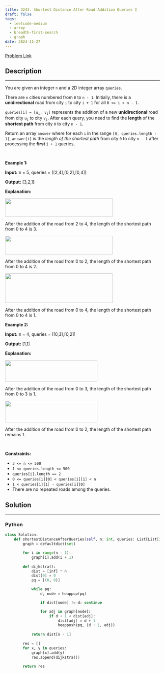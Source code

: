 ```yaml
---
title: 3243. Shortest Distance After Road Addition Queries I
draft: false
tags: 
  - leetcode-medium
  - array
  - breadth-first-search
  - graph
date: 2024-11-27
---
```


[Problem Link](https://leetcode.com/problems/shortest-distance-after-road-addition-queries-i/)

## Description

---
<p>You are given an integer <code>n</code> and a 2D integer array <code>queries</code>.</p>

<p>There are <code>n</code> cities numbered from <code>0</code> to <code>n - 1</code>. Initially, there is a <strong>unidirectional</strong> road from city <code>i</code> to city <code>i + 1</code> for all <code>0 &lt;= i &lt; n - 1</code>.</p>

<p><code>queries[i] = [u<sub>i</sub>, v<sub>i</sub>]</code> represents the addition of a new <strong>unidirectional</strong> road from city <code>u<sub>i</sub></code> to city <code>v<sub>i</sub></code>. After each query, you need to find the <strong>length</strong> of the <strong>shortest path</strong> from city <code>0</code> to city <code>n - 1</code>.</p>

<p>Return an array <code>answer</code> where for each <code>i</code> in the range <code>[0, queries.length - 1]</code>, <code>answer[i]</code> is the <em>length of the shortest path</em> from city <code>0</code> to city <code>n - 1</code> after processing the <strong>first </strong><code>i + 1</code> queries.</p>

<p>&nbsp;</p>
<p><strong class="example">Example 1:</strong></p>

<div class="example-block">
<p><strong>Input:</strong> <span class="example-io">n = 5, queries = [[2,4],[0,2],[0,4]]</span></p>

<p><strong>Output:</strong> <span class="example-io">[3,2,1]</span></p>

<p><strong>Explanation: </strong></p>

<p><img alt="" src="https://assets.leetcode.com/uploads/2024/06/28/image8.jpg" style="width: 350px; height: 60px;" /></p>

<p>After the addition of the road from 2 to 4, the length of the shortest path from 0 to 4 is 3.</p>

<p><img alt="" src="https://assets.leetcode.com/uploads/2024/06/28/image9.jpg" style="width: 350px; height: 60px;" /></p>

<p>After the addition of the road from 0 to 2, the length of the shortest path from 0 to 4 is 2.</p>

<p><img alt="" src="https://assets.leetcode.com/uploads/2024/06/28/image10.jpg" style="width: 350px; height: 96px;" /></p>

<p>After the addition of the road from 0 to 4, the length of the shortest path from 0 to 4 is 1.</p>
</div>

<p><strong class="example">Example 2:</strong></p>

<div class="example-block">
<p><strong>Input:</strong> <span class="example-io">n = 4, queries = [[0,3],[0,2]]</span></p>

<p><strong>Output:</strong> <span class="example-io">[1,1]</span></p>

<p><strong>Explanation:</strong></p>

<p><img alt="" src="https://assets.leetcode.com/uploads/2024/06/28/image11.jpg" style="width: 300px; height: 70px;" /></p>

<p>After the addition of the road from 0 to 3, the length of the shortest path from 0 to 3 is 1.</p>

<p><img alt="" src="https://assets.leetcode.com/uploads/2024/06/28/image12.jpg" style="width: 300px; height: 70px;" /></p>

<p>After the addition of the road from 0 to 2, the length of the shortest path remains 1.</p>
</div>

<p>&nbsp;</p>
<p><strong>Constraints:</strong></p>

<ul>
	<li><code>3 &lt;= n &lt;= 500</code></li>
	<li><code>1 &lt;= queries.length &lt;= 500</code></li>
	<li><code>queries[i].length == 2</code></li>
	<li><code>0 &lt;= queries[i][0] &lt; queries[i][1] &lt; n</code></li>
	<li><code>1 &lt; queries[i][1] - queries[i][0]</code></li>
	<li>There are no repeated roads among the queries.</li>
</ul>


## Solution

---
### Python
``` py title='shortest-distance-after-road-addition-queries-i'
class Solution:
    def shortestDistanceAfterQueries(self, n: int, queries: List[List[int]]) -> List[int]:
        graph = defaultdict(set)

        for i in range(n - 1):
            graph[i].add(i + 1)
        
        def dijkstra():
            dist = [inf] * n
            dist[0] = 0
            pq = [(0, 0)]

            while pq:
                d, node = heappop(pq)

                if dist[node] != d: continue

                for adj in graph[node]:
                    if d + 1 < dist[adj]:
                        dist[adj] = d + 1
                        heappush(pq, (d + 1, adj))
            
            return dist[n - 1]
        
        res = []
        for x, y in queries:
            graph[x].add(y)
            res.append(dijkstra())
        
        return res
```

